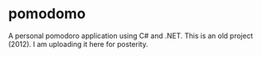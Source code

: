 # pomodomo
A personal pomodoro application using C# and .NET.
This is an old project (2012). I am uploading it here for posterity.
